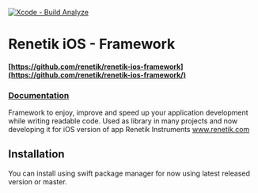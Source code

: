 [![Xcode - Build Analyze](https://github.com/renetik/renetik-ios-framework/workflows/Xcode%20-%20Build%20Analyze/badge.svg)
](https://github.com/renetik/renetik-ios-framework/actions/workflows/build_analyze.yml)
# Renetik iOS - Framework
#### [https://github.com/renetik/renetik-ios-framework](https://github.com/renetik/renetik-ios-framework/)
### [Documentation](https://renetik.github.io/renetik-ios-framework/)
Framework to enjoy, improve and speed up your application development while writing readable code.
Used as library in many projects and now developing it for iOS version of app Renetik Instruments www.renetik.com
## Installation
You can install using swift package manager for now using latest released version or master.
